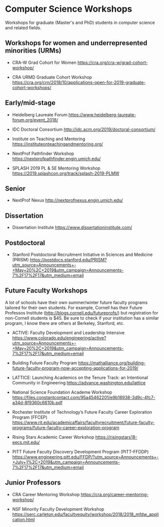 # Computer Science Workshops
Workshops for graduate (Master's and PhD) students in computer science and related fields.


## Workshops for women and underrepresented minorities (URMs)

* CRA-W Grad Cohort for Women 
https://cra.org/cra-w/grad-cohort-workshop/

* CRA URMD Graduate Cohort Workshop
https://cra.org/crn/2018/10/applications-open-for-2019-graduate-cohort-workshops/


## Early/mid-stage

* Heidelberg Laureate Forum 
https://www.heidelberg-laureate-forum.org/event_2018/

* IDC Doctoral Consortium 
http://idc.acm.org/2019/doctoral-consortium/

* Institute on Teaching and Mentoring 
https://instituteonteachingandmentoring.org/

* NextProf Pathfinder Workshop
https://nextprofpathfinder.engin.umich.edu/

* SPLASH 2019 PL & SE Mentoring Workshop
https://2019.splashcon.org/track/splash-2019-PLMW


## Senior

* NextProf Nexus
http://nextprofnexus.engin.umich.edu/


## Dissertation

* Dissertation Institute
https://www.dissertationinstitute.com/


## Postdoctoral

* Stanford Postdoctoral Recruitment Initiative in Sciences and Medicine (PRISM)
https://postdocs.stanford.edu/PRISM?utm_source=Announcements+-+May+20%2C+2019&utm_campaign=Announcements-7%2F17%2F17&utm_medium=email


## Future Faculty Workshops

A lot of schools have their own summer/winter future faculty programs tailored for their own students. For example, Cornell has their Future Professos Institute (http://blogs.cornell.edu/futureprofs/) but registration for non-Cornell students is $45. Be sure to check if your institution has a similar program, I know there are others at Berkeley, Stanford, etc.  

* ACTIVE: Faculty Development and Leadership Intensive
https://www.colorado.edu/engineering/active?utm_source=Announcements+-+May+20%2C+2019&utm_campaign=Announcements-7%2F17%2F17&utm_medium=email

* Building Future Faculty Program 
https://mathalliance.org/building-future-faculty-program-now-accepting-applications-for-2019/

* LATTICE: Launching Academics on the Tenure Track: an Intentional Community in Engineering
 https://advance.washington.edu/lattice
 
* National Science Foundation Academe Workshop
https://files.constantcontact.com/95a45462201/e9b18938-3d9c-4fc7-a34d-8f9360c6610b.pdf

* Rochester Institute of Technology’s Future Faculty Career Exploration Program (FFCEP)  https://www.rit.edu/academicaffairs/facultyrecruitment/future-faculty-programs/future-faculty-career-exploration-program

* Rising Stars Academic Career Workshop
https://risingstars18-eecs.mit.edu/

* PITT Future Faculty Discovery Development Program (PITT-FFDDP)
https://www.engineering.pitt.edu/FFDP/?utm_source=Announcements+-+July+1%2C+2019&utm_campaign=Announcements-7%2F17%2F17&utm_medium=email

## Junior Professors

* CRA Career Mentoring Workshop
https://cra.org/career-mentoring-workshop/

* NSF Minority Faculty Development Workshop
https://serc.carleton.edu/facultyequity/workshop/2018/2018_mfdw_application.html
